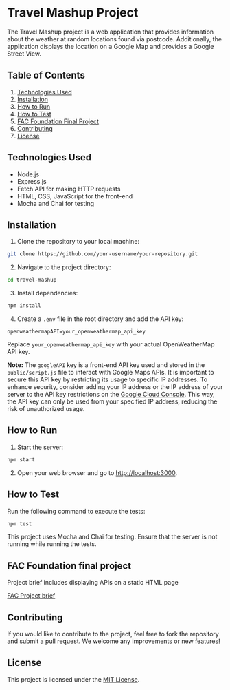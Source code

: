 # Travel Mashup Project

The Travel Mashup project is a web application that provides information about the weather at random locations found via postcode. Additionally, the application displays the location on a Google Map and provides a Google Street View.

## Table of Contents

1. [Technologies Used](#technologies-used)
2. [Installation](#installation)
3. [How to Run](#how-to-run)
4. [How to Test](#how-to-test)
5. [FAC Foundation Final Project](#fac-foundation-final-project)
6. [Contributing](#contributing)
7. [License](#license)

## Technologies Used

- Node.js
- Express.js
- Fetch API for making HTTP requests
- HTML, CSS, JavaScript for the front-end
- Mocha and Chai for testing

## Installation

1. Clone the repository to your local machine:

```bash
git clone https://github.com/your-username/your-repository.git
```

2. Navigate to the project directory:

```bash
cd travel-mashup
```

3. Install dependencies:

```bash
npm install
```

4. Create a `.env` file in the root directory and add the API key:

```env
openweathermapAPI=your_openweathermap_api_key
```

Replace `your_openweathermap_api_key` with your actual OpenWeatherMap API key.

**Note:** The `googleAPI` key is a front-end API key used and stored in the `public/script.js` file to interact with Google Maps APIs. It is important to secure this API key by restricting its usage to specific IP addresses. To enhance security, consider adding your IP address or the IP address of your server to the API key restrictions on the [Google Cloud Console](https://console.cloud.google.com/). This way, the API key can only be used from your specified IP address, reducing the risk of unauthorized usage.

## How to Run

1. Start the server:

```bash
npm start
```

2. Open your web browser and go to [http://localhost:3000](http://localhost:3000).

## How to Test

Run the following command to execute the tests:

```bash
npm test
```

This project uses Mocha and Chai for testing. Ensure that the server is not running while running the tests.

## FAC Foundation final project

Project brief includes displaying APIs on a static HTML page

[FAC Project brief](https://foundersandcoders.notion.site/FAC29B-Server-Side-Dynamic-Web-Application-Project-ef144d4b5886459ab394b163f41f88aa)

## Contributing

If you would like to contribute to the project, feel free to fork the repository and submit a pull request. We welcome any improvements or new features!

## License

This project is licensed under the [MIT License](LICENSE).